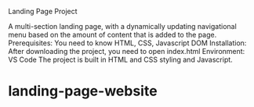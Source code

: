 Landing Page Project

A multi-section landing page, with a dynamically updating navigational menu based on the amount of content that is added to the page.
Prerequisites:
You need to know HTML, CSS, Javascript DOM
Installation:
After downloading the project, you need to open index.html
Environment: VS Code
The project is built in HTML and CSS styling and Javascript.
# landing-page-website
